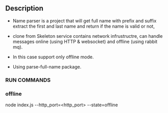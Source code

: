 
## Description

* Name parser is a project that will get full name with prefix and suffix extract the first and last name and return if the name is valid or not,

* clone from Skeleton service contains network infrustructre, can handle messages online (using HTTP & websocket) and offline (using rabbit mq).

* In this case support only offline mode.

* Using parse-full-name package.

### RUN COMMANDS

### offline
node index.js --http_port=<http_port> --state=offline
